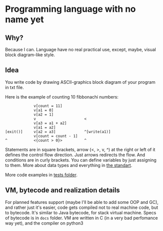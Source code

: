 # Programming language with no name yet
## Why?
Because I can. Language have no real practical use, except, maybe, visual block diagram-like style.

## Idea
You write code by drawing ASCII-graphics block diagram of your program in txt file.

Here is the example of counting 10 fibbonachi numbers:
```
             v[count = 11]
             v[a1 = 0]
             v[a2 = 1]
             v                      <
             v[a3 = a1 + a2]
             v[a1 = a2]
[exit()]     v[a2 = a3]             ^[write(a1)]
             v[count = count - 1]
^            <{count > 0}>          ^
```

Statements are in square brackets, arrow (<, >, v, ^) at the right or left of it defines the control flow direction. Just arrows redirects the flow. And conditions are in curly brackets.
You can define variables by just assigning to them. More about data types and everything in [the standart](/GLAVAK/Lang/blob/master/docs/Standart.md).

More code examples in [tests folder](/GLAVAK/Lang/tree/master/tests).

## VM, bytecode and realization details
For planned features support (maybe I'll be able to add some OOP and GC), and rather just it's easier, code gets compiled not to real machine code, but to bytecode. It's similar to Java bytecode, for stack virtual machine. Specs of bytecode is in `docs` folder. VM are written in C (in a very bad perfomance way yet), and the compiler on python3

